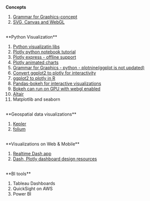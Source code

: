 **Concepts**

1. [Grammar for Graphics-concept](https://towardsdatascience.com/a-comprehensive-guide-to-the-grammar-of-graphics-for-effective-visualization-of-multi-dimensional-1f92b4ed4149)
2. [SVG, Canvas and WebGL](http://dataquarium.io/svg-canvas-webgl/)

<br>
**Python Visualization**

1. [Python visualizatin libs](https://www.analyticsvidhya.com/blog/2020/03/6-data-visualization-python-libraries/)
2. [Plotly python notebook tutorial](https://plotly.com/python/ipython-notebook-tutorial/)
3. [Plotly express - offline support](https://medium.com/plotly/plotly-py-4-0-is-here-offline-only-express-first-displayable-anywhere-fc444e5659ee)
4. [Plotly animated charts](https://datasciencechalktalk.com/2019/11/02/how-to-make-animated-charts-with-plotly/)
5. [Grammar for Graphics - python - plotnine(ggplot is not updated)](https://towardsdatascience.com/how-to-use-ggplot2-in-python-74ab8adec129)
6. [Convert ggplot2 to plotly for interactivity](https://plotly.com/ggplot2/)
7. [ggplot2 to plotly in R](https://www.littlemissdata.com/blog/interactiveplots)
8. [Pandas-bokeh for interactive visualizations](https://github.com/PatrikHlobil/Pandas-Bokeh)
9. [Bokeh can run on GPU with webgl enabled](https://docs.bokeh.org/en/latest/docs/user_guide/webgl.html)
10. [Altair](https://altair-viz.github.io/)
11. Matplotlib and seaborn

<br>
**Geospatial data visualizations**

1. [Kepler](https://kepler.gl/)
2. [folium](https://python-visualization.github.io/folium/)

<br>
**Visualizations on Web & Mobile**

1. [Realtime Dash app](https://github.com/Sentdex/socialsentiment/)
2. [Dash, Plotly dashboard design resources](https://www.kaggle.com/getting-started/100831)

<br>
**BI tools**

1. Tableau Dashboards
2. QuickSight on AWS
3. Power BI